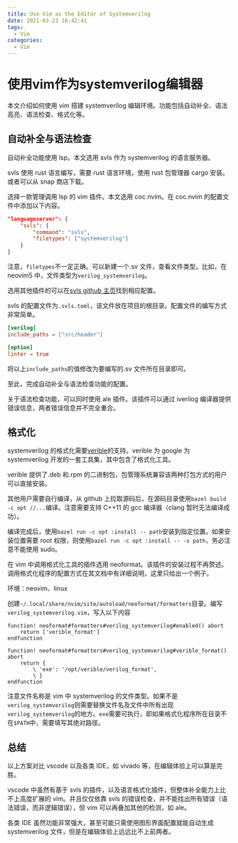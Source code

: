 ```yaml
---
title: Use Vim as the Editor of Systemverilog
date: 2021-03-23 16:42:41
tags:
  - Vim
categories:
  - Vim
---
```


# 使用vim作为systemverilog编辑器

本文介绍如何使用 vim 搭建 systemverilog 编辑环境。功能包括自动补全、语法高亮、语法检查、格式化等。

## 自动补全与语法检查

自动补全功能使用 lsp。本文选用 svls 作为 systemverilog 的语言服务器。

svls 使用 rust 语言编写，需要 rust 语言环境，使用 rust 包管理器 cargo 安装。或者可以从 snap 商店下载。

选择一款管理调用 lsp 的 vim 插件。本文选用 coc.nvim。在 coc.nvim 的配置文件中添加以下内容。

```json
"languageserver": {
    "svls": {
        "command": "svls",
        "filetypes": ["systemverilog"]
    }
}
```

注意，`filetypes`不一定正确。可以新建一个.sv 文件，查看文件类型。比如，在 neovim5 中，文件类型为`verilog_systemverilog`。

选用其他插件的可以在[svls github 主页](https://github.com/dalance/svls)找到相应配置。

svls 的配置文件为`.svls.toml`，该文件放在项目的根目录。配置文件的编写方式非常简单。

```toml
[verilog]
include_paths = ["src/header"]

[option]
linter = true
```

将以上`include_paths`的值修改为要编写的.sv 文件所在目录即可。

至此，完成自动补全与语法检查功能的配置。

关于语法检查功能，可以同时使用 ale 插件。该插件可以通过 iverilog 编译器提供错误信息，两者错误信息并不完全重合。

## 格式化

systemverilog 的格式化需要[verible](https://github.com/google/verible)的支持。verible 为 google 为 systemverilog 开发的一套工具集，其中包含了格式化工具。

verible 提供了.deb 和.rpm 的二进制包，包管理系统兼容该两种打包方式的用户可以直接安装。

其他用户需要自行编译，从 github 上拉取源码后，在源码目录使用`bazel build -c opt //...`编译。注意需要支持 C++11 的 gcc 编译器（clang 暂时无法编译成功）。

编译完成后，使用`bazel run -c opt :install -- path`安装到指定位置。如果安装位置需要 root 权限，则使用`bazel run -c opt :install -- -s path`，务必注意不能使用 sudo。

在 vim 中调用格式化工具的插件选用 neoformat。该插件的安装过程不再赘述。调用格式化程序的配置方式在其文档中有详细说明，这里只给出一个例子。

环境：neovim、linux

创建`~/.local/share/nvim/site/autoload/neoformat/formatters`目录。编写`verilog_systemverilog.vim`，写入以下内容

```vim
function! neoformat#formatters#verilog_systemverilog#enabled() abort
    return ['verible_format']
endfunction

function! neoformat#formatters#verilog_systemverilog#verible_format() abort
    return {
        \ 'exe': '/opt/verible/verilog_format',
        \ }
endfunction
```

注意文件名称是 vim 中 systemverilog 的文件类型。如果不是`verilog_systemverilog`则需要替换文件名及文件中所有出现`verilog_systemverilog`的地方。`exe`需要可执行，即如果格式化程序所在目录不在`$PATH`中，需要填写其绝对路径。

## 总结

以上方案对比 vscode 以及各类 IDE，如 vivado 等，在编辑体验上可以算是完胜。

vscode 中虽然有基于 svls 的插件，以及语言格式化插件，但整体补全能力上比不上高度扩展的 vim。并且仅仅依靠 svls 的错误检查，并不能找出所有错误（语法错误，而非逻辑错误），但 vim 可以再叠加其他的检测，如 ale。

各类 IDE 虽然功能非常强大，甚至可能只需使用图形界面配置就能自动生成 systemverilog 文件，但是在编辑体验上远远比不上前两者。
